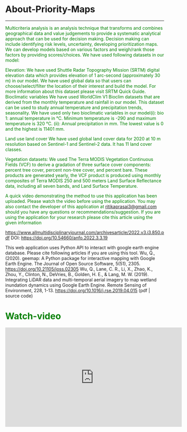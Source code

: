 # About-Priority-Maps

***
 <font color='green'>Multicriteria analysis is an analysis technique that transforms and combines geographical data and value judgements to provide a systematic analytical approach  that can be used for decision making. Decision making can include identifying risk levels, uncertainty, developing prioritization maps. We can develop models based on various factors and weigh/rank those factors by providing scores/choices. We have used following datasets in our model: 

Elevation:
We have used Shuttle Radar Topography Mission (SRTM) digital elevation data which provides elevation of 1 arc-second (approximately 30 m) in our model. We have used global data so that users can choose/select/filter the location of their interest and build the model. For more information about this dataset please visit SRTM Quick Guide.
Bioclimatic variables
We have used WorldClim V1 Bioclim datasets that are derived from the monthly temperature and rainfall in our model. This dataset can be used to study annual temperature and precipitation trends,  seasonality. We have used only two bioclimatic variables in our model(i):  bio 1: annual temperature in °C. Minimum temperature  is -290 and maximum temperature is 320 °C. (ii): Annual precipitation in mm. The lowest value is 0 and the highest is 11401 mm. 

Land use land cover
We have used global land cover data for 2020 at 10 m resolution based on Sentinel-1 and Sentinel-2 data. It has 11 land cover classes.

Vegetation datasets:
We used The Terra MODIS Vegetation Continuous Fields (VCF) to derive a gradation of three surface cover components: percent tree cover, percent non-tree cover, and percent bare. These products are generated yearly, the VCF product is produced using monthly composites of Terra MODIS 250 and 500 meters Land Surface Reflectance data, including all seven bands, and Land Surface Temperature.


  
  A quick video demonstrating the method to use this application has been uploaded. Please watch the video before using the application. You may also contact  the developer of this application at ritikaprasai3@gmail.com should you have any questions or recommendations/suggestion. If you are using the application for your research please cite this article  using the given information</font>


https://www.allmultidisciplinaryjournal.com/archivesarticle/2022.v3.i3.850.pdf
DOI: https://doi.org/10.54660/anfo.2022.3.3.19

This web application uses Python API to interact with google earth engine database. Please cite following articles if you are using this tool. 
Wu, Q., (2020). geemap: A Python package for interactive mapping with Google Earth Engine. The Journal of Open Source Software, 5(51), 2305. https://doi.org/10.21105/joss.02305
Wu, Q., Lane, C. R., Li, X., Zhao, K., Zhou, Y., Clinton, N., DeVries, B., Golden, H. E., & Lang, M. W. (2019). Integrating LiDAR data and multi-temporal aerial imagery to map wetland inundation dynamics using Google Earth Engine. Remote Sensing of Environment, 228, 1-13. https://doi.org/10.1016/j.rse.2019.04.015 (pdf | source code)


<h1><font color='green'>Watch-video</font> </h1>

<p align="center">
<iframe width="560" height="315" src="https://youtu.be/iPLx_3WNGMw" title="YouTube video player" frameborder="0" allow="accelerometer; autoplay; clipboard-write; encrypted-media; gyroscope; picture-in-picture" allowfullscreen></iframe>
</p>
